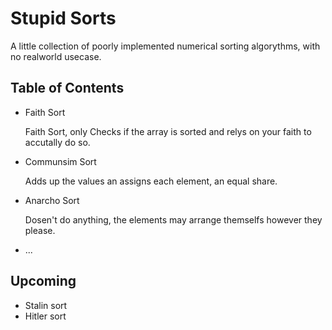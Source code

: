# Stupid Sorts

A little collection of poorly implemented numerical sorting algorythms, with no realworld usecase.

## Table of Contents

* Faith Sort

    Faith Sort, only Checks if the array is sorted and relys on your faith to accutally do so.

* Communsim Sort

    Adds up the values an assigns each element, an equal share.

* Anarcho Sort

    Dosen't do anything, the elements may arrange themselfs however they please.

* ...

## Upcoming

* Stalin sort
* Hitler sort
